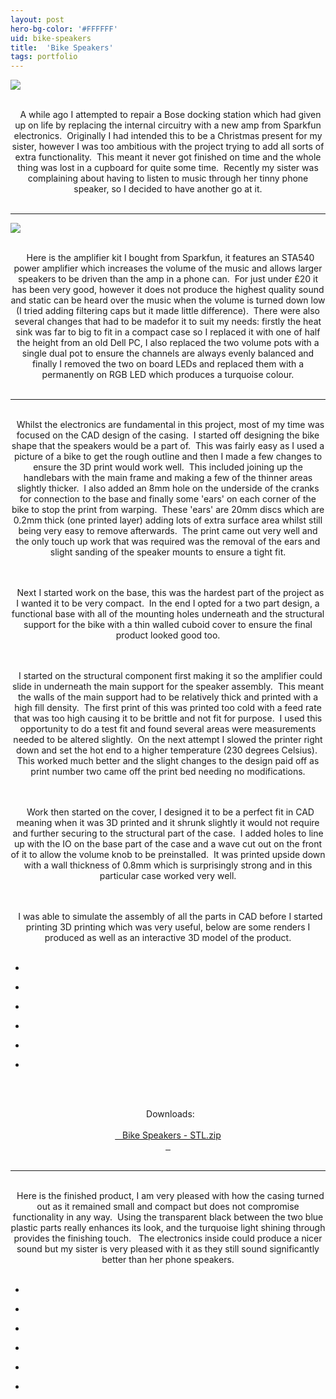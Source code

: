 ```yaml
---
layout: post
hero-bg-color: '#FFFFFF'
uid: bike-speakers
title:  'Bike Speakers'
tags: portfolio
---
```


<a href="{{ site.url }}/images/portfolio/bike-speakers/IMG_4820.jpg">
<img src = "{{ site.url }}/images/portfolio/bike-speakers/IMG_4820.jpg">
</a>


<div class="sqs-html-content">
 <p class="" style="text-align:center;white-space:pre-wrap;">
  A while ago I attempted to repair a Bose docking station which had given up on life by replacing the internal circuitry with a new amp from Sparkfun electronics.  Originally I had intended this to be a Christmas present for my sister, however I was too ambitious with the project trying to add all sorts of extra functionality.  This meant it never got finished on time and the whole thing was lost in a cupboard for quite some time.  Recently my sister was complaining about having to listen to music through her tinny phone speaker, so I decided to have another go at it.
 </p>
</div>


<hr>

<a href="{{ site.url }}/images/portfolio/bike-speakers/image-asset.jpeg">
<img src = "{{ site.url }}/images/portfolio/bike-speakers/image-asset.jpeg">
</a>


<div class="sqs-html-content">
 <p class="" style="text-align:center;white-space:pre-wrap;">
  Here is the amplifier kit I bought from Sparkfun, it features an STA540 power amplifier which increases the volume of the music and allows larger speakers to be driven than the amp in a phone can.  For just under £20 it has been very good, however it does not produce the highest quality sound and static can be heard over the music when the volume is turned down low (I tried adding filtering caps but it made little difference).  There were also several changes that had to be madefor it to suit my needs: firstly the heat sink was far to big to fit in a compact case so I replaced it with one of half the height from an old Dell PC, I also replaced the two volume pots with a single dual pot to ensure the channels are always evenly balanced and finally I removed the two on board LEDs and replaced them with a permanently on RGB LED which produces a turquoise colour.
 </p>
</div>


<hr>

<div class="sqs-html-content">
 <p class="" style="text-align:center;white-space:pre-wrap;">
  Whilst the electronics are fundamental in this project, most of my time was focused on the CAD design of the casing.  I started off designing the bike shape that the speakers would be a part of.  This was fairly easy as I used a picture of a bike to get the rough outline and then I made a few changes to ensure the 3D print would work well.  This included joining up the handlebars with the main frame and making a few of the thinner areas slightly thicker.  I also added an 8mm hole on the underside of the cranks for connection to the base and finally some 'ears' on each corner of the bike to stop the print from warping.  These 'ears' are 20mm discs which are 0.2mm thick (one printed layer) adding lots of extra surface area whilst still being very easy to remove afterwards.  The print came out very well and the only touch up work that was required was the removal of the ears and slight sanding of the speaker mounts to ensure a tight fit.
 </p>
 <p class="" style="text-align:center;white-space:pre-wrap;">
  Next I started work on the base, this was the hardest part of the project as I wanted it to be very compact.  In the end I opted for a two part design, a functional base with all of the mounting holes underneath and the structural support for the bike with a thin walled cuboid cover to ensure the final product looked good too.
 </p>
 <p class="" style="text-align:center;white-space:pre-wrap;">
  I started on the structural component first making it so the amplifier could slide in underneath the main support for the speaker assembly.  This meant the walls of the main support had to be relatively thick and printed with a high fill density.  The first print of this was printed too cold with a feed rate that was too high causing it to be brittle and not fit for purpose.  I used this opportunity to do a test fit and found several areas were measurements needed to be altered slightly.  On the next attempt I slowed the printer right down and set the hot end to a higher temperature (230 degrees Celsius).  This worked much better and the slight changes to the design paid off as print number two came off the print bed needing no modifications.
 </p>
 <p class="" style="text-align:center;white-space:pre-wrap;">
  Work then started on the cover, I designed it to be a perfect fit in CAD meaning when it was 3D printed and it shrunk slightly it would not require and further securing to the structural part of the case.  I added holes to line up with the IO on the base part of the case and a wave cut out on the front of it to allow the volume knob to be preinstalled.  It was printed upside down with a wall thickness of 0.8mm which is surprisingly strong and in this particular case worked very well.
 </p>
 <p class="" style="text-align:center;white-space:pre-wrap;">
  I was able to simulate the assembly of all the parts in CAD before I started printing 3D printing which was very useful, below are some renders I produced as well as an interactive 3D model of the product.
 </p>
</div>


<ul class="projects clearfix">
  <li>
    <div class="project" style='background-image: url({{ site.url }}/images/portfolio/bike-speakers/Complete+Speakers4.jpg)'>
      <a class="cover" href="{{ site.url }}/images/portfolio/bike-speakers/Complete+Speakers4.jpg"></a>
    </div>
  </li>
  <li>
    <div class="project" style='background-image: url({{ site.url }}/images/portfolio/bike-speakers/Complete+Speakers2.jpg)'>
      <a class="cover" href="{{ site.url }}/images/portfolio/bike-speakers/Complete+Speakers2.jpg"></a>
    </div>
  </li>
  <li>
    <div class="project" style='background-image: url({{ site.url }}/images/portfolio/bike-speakers/Complete+Speakers3.jpg)'>
      <a class="cover" href="{{ site.url }}/images/portfolio/bike-speakers/Complete+Speakers3.jpg"></a>
    </div>
  </li>
  <li>
    <div class="project" style='background-image: url({{ site.url }}/images/portfolio/bike-speakers/Complete+Speakers1.jpg)'>
      <a class="cover" href="{{ site.url }}/images/portfolio/bike-speakers/Complete+Speakers1.jpg"></a>
    </div>
  </li>
  <li>
    <div class="project" style='background-image: url({{ site.url }}/images/portfolio/bike-speakers/Complete+Speakers5.jpg)'>
      <a class="cover" href="{{ site.url }}/images/portfolio/bike-speakers/Complete+Speakers5.jpg"></a>
    </div>
  </li>
  <li>
    <div class="project" style='background-image: url({{ site.url }}/images/portfolio/bike-speakers/Complete+Speakers.jpg)'>
      <a class="cover" href="{{ site.url }}/images/portfolio/bike-speakers/Complete+Speakers.jpg"></a>
    </div>
  </li>
</ul>
<br>


<div class="sqs-html-content">
 <p class="" style="text-align:center;white-space:pre-wrap;">
  Downloads:
  <a href="{{ site.url }}/files/bike-speakers/Bike_Speakers_STL.zip">
   Bike Speakers - STL.zip
  </a>
 </p>
</div>


<hr>

<div class="sqs-html-content">
 <p class="" style="text-align:center;white-space:pre-wrap;">
  Here is the finished product, I am very pleased with how the casing turned out as it remained small and compact but does not compromise functionality in any way.  Using the transparent black between the two blue plastic parts really enhances its look, and the turquoise light shining through provides the finishing touch.   The electronics inside could produce a nicer sound but my sister is very pleased with it as they still sound significantly better than her phone speakers.
 </p>
</div>


<ul class="projects clearfix">
  <li>
    <div class="project" style='background-image: url({{ site.url }}/images/portfolio/bike-speakers/IMG_4818.jpg)'>
      <a class="cover" href="{{ site.url }}/images/portfolio/bike-speakers/IMG_4818.jpg"></a>
    </div>
  </li>
  <li>
    <div class="project" style='background-image: url({{ site.url }}/images/portfolio/bike-speakers/IMG_4824.jpg)'>
      <a class="cover" href="{{ site.url }}/images/portfolio/bike-speakers/IMG_4824.jpg"></a>
    </div>
  </li>
  <li>
    <div class="project" style='background-image: url({{ site.url }}/images/portfolio/bike-speakers/IMG_4829.jpg)'>
      <a class="cover" href="{{ site.url }}/images/portfolio/bike-speakers/IMG_4829.jpg"></a>
    </div>
  </li>
  <li>
    <div class="project" style='background-image: url({{ site.url }}/images/portfolio/bike-speakers/IMG_4823.jpg)'>
      <a class="cover" href="{{ site.url }}/images/portfolio/bike-speakers/IMG_4823.jpg"></a>
    </div>
  </li>
  <li>
    <div class="project" style='background-image: url({{ site.url }}/images/portfolio/bike-speakers/IMG_4813.jpg)'>
      <a class="cover" href="{{ site.url }}/images/portfolio/bike-speakers/IMG_4813.jpg"></a>
    </div>
  </li>
  <li>
    <div class="project" style='background-image: url({{ site.url }}/images/portfolio/bike-speakers/IMG_4821.jpg)'>
      <a class="cover" href="{{ site.url }}/images/portfolio/bike-speakers/IMG_4821.jpg"></a>
    </div>
  </li>
</ul>
<br>


